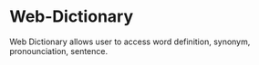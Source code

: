 # Web-Dictionary
Web Dictionary allows user to access word definition, synonym, pronounciation, sentence.
